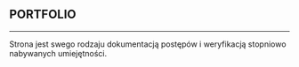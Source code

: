 ## PORTFOLIO
_________________________

Strona jest swego rodzaju dokumentacją postępów i weryfikacją stopniowo nabywanych umiejętności.
